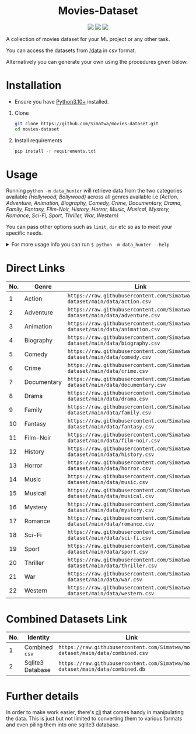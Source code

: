 <h1 align="center"> Movies-Dataset </h1>

<p align="center">
<a href="LICENSE.md"><img src="https://img.shields.io/badge/license-MIT-blue.svg"></a>
<img src="https://img.shields.io/github/repo-size/Simatwa/movies-dataset"></img>
<a href="https://hits.seeyoufarm.com"><img src="https://hits.seeyoufarm.com/api/count/incr/badge.svg?url=https%3A%2F%2Fgithub.com/Simatwa/movies-dataset&count_bg=skyblue"/></a>
</p>
A collection of movies dataset for your ML project or any other task.

You can access the datasets from [/data](/data) in csv format.

Alternatively you can generate your own using the procedures given below.

# Installation

- Ensure you have [Python3.10+](https://python.org) installed.

1. Clone 
   ```sh
   git clone https://github.com/Simatwa/movies-dataset.git
   cd movies-dataset
   ```

2. Install requirements
   ```sh
   pip install -r requirements.txt
   ```

# Usage

Running `python -m data_hunter` will retrieve data from the two categories available *(Hollywood, Bollywood)* across all genres available i.e *(Action, Adventure, Animation, Biography, Comedy, Crime, Documentary, Drama, Family, Fantasy, Film-Noir, History, Horror, Music, Musical, Mystery, Romance, Sci-Fi, Sport, Thriller, War, Western)*

You can pass other options such as `limit`, `dir` etc so as to meet your specific needs.

<details>

<summary>
For more usage info you can run <code>$ python -m data_hunter --help</code>
</summary>

```
usage: data-hunter [-h]
                   [-g [[Action|Adventure|Animation|Biography|Comedy|Crime|Documentary|Drama|Family|Fantasy|Film-Noir|History|Horror|Music|Musical|Mystery|Romance|Sci-Fi|Sport|Thriller|War|Western] ...]]
                   [-c [[Bollywood|Bollywood|_] ...]] [-l LIMIT]
                   [-d DIR] [-p PREFIX] [-q] [-w] [-t] [-v]

A collection of movies dataset for your ML project or any other
task.

options:
  -h, --help            show this help message and exit
  -g, --genres [[Action|Adventure|Animation|Biography|Comedy|Crime|Documentary|Drama|Family|Fantasy|Film-Noir|History|Horror|Music|Musical|Mystery|Romance|Sci-Fi|Sport|Thriller|War|Western] ...]
                        Movie genres - ['_']
  -c, --categories [[Bollywood|Bollywood|_] ...]
                        Movie category - ['_']
  -l, --limit LIMIT     Total movies per genre(multiple of 20) -
                        1000000
  -d, --dir DIR         Parent directory to save the datasets to -
                        /home/smartwa/git/smartwa/movies-dataset
  -p, --prefix PREFIX   Datasets filename prefix -
  -q, --quiet           Do not stdout any informative texts - False
  -w, --overwrite       Clear all $prefix*.csv file in the $dir -
                        False
  -t, --trace           Maintain trace of the hunting progress -
                        False
  -v, --version         show program's version number and exit

There's no gurantee that the data generated are correct.
```

</details>

# Direct Links

| No. | Genre | Link |
|-----|-------|------|
| 1   | Action | ```https://raw.githubusercontent.com/Simatwa/movies-dataset/main/data/action.csv``` |
| 2   | Adventure | ```https://raw.githubusercontent.com/Simatwa/movies-dataset/main/data/adventure.csv``` |
| 3   | Animation | ```https://raw.githubusercontent.com/Simatwa/movies-dataset/main/data/animation.csv``` |
| 4   | Biography | ```https://raw.githubusercontent.com/Simatwa/movies-dataset/main/data/biography.csv``` |
| 5   | Comedy | ```https://raw.githubusercontent.com/Simatwa/movies-dataset/main/data/comedy.csv``` |
| 6   | Crime | ```https://raw.githubusercontent.com/Simatwa/movies-dataset/main/data/crime.csv``` |
| 7   | Documentary | ```https://raw.githubusercontent.com/Simatwa/movies-dataset/main/data/documentary.csv``` |
| 8   | Drama | ```https://raw.githubusercontent.com/Simatwa/movies-dataset/main/data/drama.csv``` |
| 9   | Family | ```https://raw.githubusercontent.com/Simatwa/movies-dataset/main/data/family.csv``` |
| 10   | Fantasy | ```https://raw.githubusercontent.com/Simatwa/movies-dataset/main/data/fantasy.csv``` |
| 11   | Film-Noir | ```https://raw.githubusercontent.com/Simatwa/movies-dataset/main/data/film-noir.csv``` |
| 12   | History | ```https://raw.githubusercontent.com/Simatwa/movies-dataset/main/data/history.csv``` |
| 13   | Horror | ```https://raw.githubusercontent.com/Simatwa/movies-dataset/main/data/horror.csv``` |
| 14   | Music | ```https://raw.githubusercontent.com/Simatwa/movies-dataset/main/data/music.csv``` |
| 15   | Musical | ```https://raw.githubusercontent.com/Simatwa/movies-dataset/main/data/musical.csv``` |
| 16   | Mystery | ```https://raw.githubusercontent.com/Simatwa/movies-dataset/main/data/mystery.csv``` |
| 17   | Romance | ```https://raw.githubusercontent.com/Simatwa/movies-dataset/main/data/romance.csv``` |
| 18   | Sci-Fi | ```https://raw.githubusercontent.com/Simatwa/movies-dataset/main/data/sci-fi.csv``` |
| 19   | Sport | ```https://raw.githubusercontent.com/Simatwa/movies-dataset/main/data/sport.csv``` |
| 20   | Thriller | ```https://raw.githubusercontent.com/Simatwa/movies-dataset/main/data/thriller.csv``` |
| 21   | War | ```https://raw.githubusercontent.com/Simatwa/movies-dataset/main/data/war.csv``` |
| 22   | Western | ```https://raw.githubusercontent.com/Simatwa/movies-dataset/main/data/western.csv``` |

# Combined Datasets Link

| No. | Identity | Link |
|-----|-------|------|
| 1   | Combined `csv` | ```https://raw.githubusercontent.com/Simatwa/movies-dataset/main/data/combined.csv``` |
| 2   | Sqlite3 Database | ```https://raw.githubusercontent.com/Simatwa/movies-dataset/main/data/combined.db``` |

# Further details

In order to make work easier, there's [cli](cli.py) that comes handy in manipulating the data. This is just but not limited to converting them to various formats and even piling them into one sqlite3 database.

